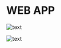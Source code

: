 # WEB APP

![text](https://github.com/hermantoXYZ/padinusantara/blob/main/images-web/vv1.png)


![text](https://github.com/hermantoXYZ/padinusantara/blob/main/images-web/vv1.png)
